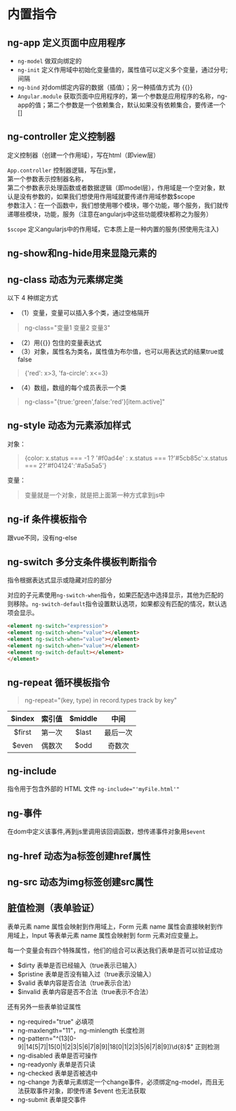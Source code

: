 # 内置指令

## ng-app 定义页面中应用程序

- `ng-model` 做双向绑定的
- `ng-init` 定义作用域中初始化变量值的，属性值可以定义多个变量，通过分号;间隔
- `ng-bind` 对dom绑定内容的数据（插值）；另一种插值方式为 {{}}
- `Angular.module` 获取页面中应用程序的，第一个参数是应用程序的名称，ng-app的值；第二个参数是一个依赖集合，默认如果没有依赖集合，要传递一个[]

## ng-controller 定义控制器

定义控制器（创建一个作用域），写在html（即view层）  

`App.controller` 控制器逻辑，写在js里，  
第一个参数表示控制器名称，  
第二个参数表示处理函数或者数据逻辑（即model层），作用域是一个空对象，默认是没有参数的，如果我们想使用作用域就要传递作用域参数$scope  
参数注入：在一个函数中，我们想使用哪个模块，哪个功能，哪个服务，我们就传递哪些模块，功能，服务（注意在angularjs中这些功能模块都称之为服务）

`$scope` 定义angularjs中的作用域，它本质上是一种内置的服务(预使用先注入)

## ng-show和ng-hide用来显隐元素的

## ng-class 动态为元素绑定类

以下 4 种绑定方式  
- （1）变量，变量可以插入多个类，通过空格隔开
> ng-class="变量1 变量2 变量3"
- （2）用{{}} 包住的变量表达式
- （3）对象，属性名为类名，属性值为布尔值，也可以用表达式的结果true或false
> {'red': x>3, 'fa-circle': x<=3}
- （4）数组，数组的每个成员表示一个类
> ng-class="{true:'green',false:'red'}[item.active]"

## ng-style 动态为元素添加样式

对象：
> {color: x.status === -1 ? '#f0ad4e' : x.status === 1?'#5cb85c':x.status === 2?'#f04124':'#a5a5a5'}

变量：
> 变量就是一个对象，就是把上面第一种方式拿到js中

## ng-if 条件模板指令

跟vue不同，没有ng-else

## ng-switch 多分支条件模板判断指令

指令根据表达式显示或隐藏对应的部分

对应的子元素使用`ng-switch-when`指令，如果匹配选中选择显示，其他为匹配的则移除。`ng-switch-default`指令设置默认选项，如果都没有匹配的情况，默认选项会显示。
```html
<element ng-switch="expression">
<element ng-switch-when="value"></element>
<element ng-switch-when="value"></element>
<element ng-switch-when="value"></element>
<element ng-switch-default></element>
</element>
```

## ng-repeat 循环模板指令

> ng-repeat="(key, type) in record.types track by key"

| $index | 索引值 | $middle | 中间 |
| :----: | :----: | :----: | :----: |
| $first | 第一次 | $last | 最后一次 |
| $even | 偶数次 | $odd | 奇数次 |

## ng-include 

指令用于包含外部的 HTML 文件 `ng-include="'myFile.html'"`

## ng-事件 

在dom中定义该事件,再到js里调用该回调函数，想传递事件对象用`$event`

## ng-href 动态为a标签创建href属性

## ng-src 动态为img标签创建src属性

## 脏值检测（表单验证）

表单元素 name 属性会映射到作用域上，Form 元素 name 属性会直接映射到作用域上，Input 等表单元素 name 属性会映射到 form 元素对应变量上。

每一个变量会有四个特殊属性，他们的组合可以表达我们表单是否可以验证成功

- $dirty 表单是否已经输入（true表示已输入）
- $pristine 表单是否没有输入过（true表示没输入）
- $valid 表单内容是否合法（true表示合法）
- $invalid 表单内容是否不合法（true表示不合法）

还有另外一些表单验证属性

- ng-required="true" 必填项
- ng-maxlength="11"，ng-minlength 长度检测
- ng-pattern="^(13[0-9]|14[5|7]|15[0|1|2|3|5|6|7|8|9]|18[0|1|2|3|5|6|7|8|9])\d{8}$" 正则检测
- ng-disabled 表单是否可操作
- ng-readyonly 表单是否只读
- ng-checked 表单是否被选中
- ng-change 为表单元素绑定一个change事件，必须绑定ng-model，而且无法获取事件对象，即使传递 $event 也无法获取
- ng-submit 表单提交事件


